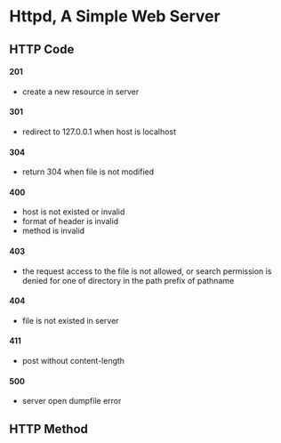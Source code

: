 # Httpd, A Simple Web Server

## HTTP Code

#### 201
* create a new resource in server

#### 301
* redirect to 127.0.0.1 when host is localhost

#### 304
* return 304 when file is not modified

#### 400
* host is not existed or invalid
* format of header is invalid
* method is invalid

#### 403
* the request access to the file is not allowed, or search permission is denied for one of directory in the path prefix of pathname

#### 404
* file is not existed in server

#### 411
* post without content-length

#### 500
* server open dumpfile error


## HTTP Method
